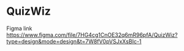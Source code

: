 # QuizWiz
Figma link https://www.figma.com/file/7HG4cg1CnOE32q6mR96pfA/QuizWiz?type=design&mode=design&t=7W8fV0pVSJxXsBIc-1
